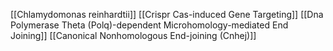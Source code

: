 [[Chlamydomonas reinhardtii]]
[[Crispr Cas-induced Gene Targeting]]
[[Dna Polymerase Theta (Polq)-dependent Microhomology-mediated End Joining]]
[[Canonical Nonhomologous End-joining (Cnhej)]]
